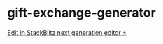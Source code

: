 # gift-exchange-generator

[Edit in StackBlitz next generation editor ⚡️](https://stackblitz.com/~/github.com/hamisbela/gift-exchange-generator)